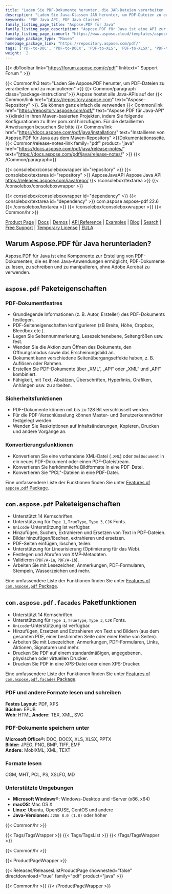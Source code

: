 ```yaml
---
title: "Laden Sie PDF-Dokumente herunter, die JAR-Dateien verarbeiten | Aspose.PDF-API"
description: "Laden Sie Java-Klassen JAR herunter, um PDF-Dateien zu erstellen, zu komprimieren und zu konvertieren. Unterstützt benutzerdefinierte Schriftarten, JavaScript, Lesezeichen, Bilder, Export, Anmerkungen, Formulare und Drucken."
keywords: "PDF Java API, PDF Java Classes"
family_listing_page_title: "Aspose.PDF für Java"
family_listing_page_description: "Aspose.PDF für Java ist eine API zur Erstellung von PDF-Dokumenten, mit der Java-Anwendungen PDF-Dokumente lesen, schreiben und bearbeiten können, ohne Adobe Acrobat zu verwenden. Es unterstützt die Arbeit mit PDF-, XFA-, TXT-, HTML-, PCL-, XML-, XPS- und Bilddateiformaten."
family_listing_page_iconurl: "https://www.aspose.cloud/templates/aspose/App_Themes/V3/images/pdf/272x272/aspose_pdf-for-java-min.png"
homepage_package_type: "Maven"
homepage_package_link: "https://repository.aspose.com/pdf/"
tags: ['PDF-to-DOC', 'PDF-to-DOCX', 'PDF-to-XLS', 'PDF-to-XLSX', 'PDF-to-PPTX', 'PDF-to-TIFF', 'PDF-to-SVG', 'PDF-to-EPUB', 'PDF-to-LaTeX', 'PDF-to-TeX', 'PDF-to-TXT', 'PDF-to-XPS', 'PDFA-to-PDF']
weight:  2
---
```


{{< dbToolbar link="https://forum.aspose.com/c/pdf" linktext=" Support Forum " >}}

{{< Common/h3 text="Laden Sie Aspose.PDF herunter, um PDF-Dateien zu verarbeiten und zu manipulieren"  >}}
{{< Common/paragraph class="package-instructions">}}
Aspose hostet alle Java-APIs auf der
{{< Common/link href="https://repository.aspose.com" text="Aspose-Repository"  >}}. Sie können ganz einfach die verwenden
{{< Common/link href="https://repository.aspose.com/pdf/" text="Aspose.PDF für Java-API"  >}}direkt in Ihren Maven-basierten Projekten, indem Sie folgende Konfigurationen zu Ihrer pom.xml hinzufügen. Für die detaillierten Anweisungen besuchen Sie bitte
{{< Common/link href="https://docs.aspose.com/pdf/java/installation/" text="Installieren von Aspose.PDF für Java aus dem Maven-Repository"  >}}Dokumentationsseite.
{{< Common/release-notes-link family="pdf" product="java" href="https://docs.aspose.com/pdf/java/release-notes/" text="https://docs.aspose.com/pdf/java/release-notes/"  >}}
{{< /Common/paragraph>}}

{{< consolebox/consoleboxwrapper id="repository" >}}
   {{< consolebox/textarea id="repository" >}} 
      <repository>
      <id>AsposeJavaAPI</id>
      <name>Aspose Java API</name>
      <url>https://releases.aspose.com/java/repo/</url>
      </repository> 
   {{< /consolebox/textarea >}}
{{< /consolebox/consoleboxwrapper >}}

{{< consolebox/consoleboxwrapper id="dependency" >}}
   {{< consolebox/textarea id="dependency" >}}
      <dependency>
      <groupId>com.aspose</groupId>
      <artifactId>aspose-pdf</artifactId>
      <version>22.6</version>
      </dependency>
   {{< /consolebox/textarea >}}
{{< /consolebox/consoleboxwrapper >}}
{{< Common/hr >}}

[Product Page](https://products.aspose.com/pdf/java) | [Docs](https://docs.aspose.com/pdf/java/) | [Demos](https://products.aspose.app/pdf/family) | [API Reference](https://reference.aspose.com/pdf/java) | [Examples](https://github.com/aspose-pdf/Aspose.PDF-for-Java/tree/master/Examples) | [Blog](https://blog.aspose.com/category/pdf/) | [Search](https://search.aspose.com/) | [Free Support](https://forum.aspose.com/c/pdf) | [Temporary License](https://purchase.aspose.com/temporary-license) | [EULA](https://about.aspose.com/legal/eula/)

## Warum Aspose.PDF für Java herunterladen?

Aspose.PDF für Java ist eine Komponente zur Erstellung von PDF-Dokumenten, die es Ihren Java-Anwendungen ermöglicht, PDF-Dokumente zu lesen, zu schreiben und zu manipulieren, ohne Adobe Acrobat zu verwenden.

## `aspose.pdf` Paketeigenschaften

### PDF-Dokumentfeatres

- Grundlegende Informationen (z. B. Autor, Ersteller) des PDF-Dokuments festlegen.
- PDF-Seiteneigenschaften konfigurieren (zB Breite, Höhe, Cropbox, Bleedbox etc.).
- Legen Sie Seitennummerierung, Lesezeichenebene, Seitengrößen usw. fest.
- Wenden Sie die Aktion zum Öffnen des Dokuments, den Öffnungsmodus sowie das Erscheinungsbild an.
- Dokument kann verschiedene Seitenübergangseffekte haben, z. B. Auflösen oder Rahmen.
- Erstellen Sie PDF-Dokumente über „XML“, „API“ oder „XML“ und „API“ kombiniert.
- Fähigkeit, mit Text, Absätzen, Überschriften, Hyperlinks, Grafiken, Anhängen usw. zu arbeiten.

### Sicherheitsfunktionen

- PDF-Dokumente können mit bis zu 128 Bit verschlüsselt werden.
- Für die PDF-Verschlüsselung können Master- und Benutzerkennwörter festgelegt werden.
- Wenden Sie Reskriptionen auf Inhaltsänderungen, Kopieren, Drucken und andere Vorgänge an.

### Konvertierungsfunktionen

- Konvertieren Sie eine vorhandene XML-Datei (`.XML`) oder `XmlDocument` in ein neues PDF-Dokument oder einen PDF-Dateistream.
- Konvertieren Sie herkömmliche Bildformate in eine PDF-Datei.
- Konvertieren Sie "PCL"-Dateien in eine PDF-Datei.

Eine umfassendere Liste der Funktionen finden Sie unter [Features of `aspose.pdf` Package](https://docs.aspose.com/pdf/java/features-of-aspose-pdf-package/).

## `com.aspose.pdf` Paketeigenschaften

- Unterstützt 14 Kernschriften.
- Unterstützung für `Type 1`, `TrueType`, `Type 3`, `CJK` Fonts.
- `Unicode`-Unterstützung ist verfügbar.
- Hinzufügen, Suchen, Extrahieren und Ersetzen von Text in PDF-Dateien.
- Bilder hinzufügen/löschen, extrahieren und ersetzen.
- PDF-Seiten einfügen, löschen, teilen.
- Unterstützung für Linearisierung (Optimierung für das Web).
- Festlegen und Abrufen von XMP-Metadaten.
- Validieren (`PDF/A-1a`, `PDF/A-1b`).
- Arbeiten Sie mit Lesezeichen, Anmerkungen, PDF-Formularen, Stempeln, Wasserzeichen und mehr.

Eine umfassendere Liste der Funktionen finden Sie unter [Features of `com.aspose.pdf` Package](https://docs.aspose.com/pdf/java/features-of-com-aspose-pdf-package/).

## `com.aspose.pdf.facades` Paketfunktionen

- Unterstützt 14 Kernschriften.
- Unterstützung für `Type 1`, `TrueType`, `Type 3`, `CJK` Fonts.
- `Unicode`-Unterstützung ist verfügbar.
- Hinzufügen, Ersetzen und Extrahieren von Text und Bildern (aus dem gesamten PDF, einer bestimmten Seite oder einer Reihe von Seiten).
- Arbeiten Sie mit Lesezeichen, Anmerkungen, PDF-Formularen, Links, Aktionen, Signaturen und mehr.
- Drucken Sie PDF auf einem standardmäßigen, angegebenen, physischen oder virtuellen Drucker.
- Drucken Sie PDF in eine XPS-Datei oder einen XPS-Drucker.

Eine umfassendere Liste der Funktionen finden Sie unter [Features of `com.aspose.pdf.facades` Package](https://docs.aspose.com/pdf/java/features-of-com-aspose-pdf-facades-package/).

### PDF und andere Formate lesen und schreiben

**Festes Layout:** PDF, XPS\
**Bücher:** EPUB\
**Web:** HTML
**Andere:** TEX, XML, SVG

### PDF-Dokumente speichern unter

**Microsoft Office®:** DOC, DOCX, XLS, XLSX, PPTX\
**Bilder:** JPEG, PNG, BMP, TIFF, EMF\
**Andere:** MobiXML, XML, TEXT

### Formate lesen

CGM, MHT, PCL, PS, XSLFO, MD

### Unterstützte Umgebungen

- **Microsoft Windows®:** Windows-Desktop und -Server (x86, x64)
- **macOS:** Mac OS X
- **Linux:** Ubuntu, OpenSUSE, CentOS und andere
- **Java-Versionen:** `J2SE 8.0 (1.8)` oder höher

{{< Common/hr >}}

{{< Tags/TagsWrapper >}}
 {{< Tags/TagsList >}}
{{< /Tags/TagsWrapper >}}

{{< Common/hr >}}

{{< ProductPageWrapper >}}
<!-- ReleasesListProductPage-->
   {{< Releases/ReleasesListProductPage shownested="false"  directdownload="true" family="pdf" product="java" >}}
<!-- /ReleasesListProductPage-->
{{< Common/hr >}}
{{< /ProductPageWrapper >}}

